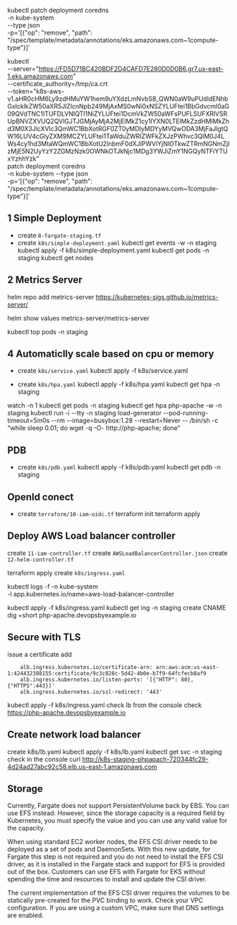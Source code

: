kubectl patch deployment coredns \
    -n kube-system \
    --type json \
    -p='[{"op": "remove", "path": "/spec/template/metadata/annotations/eks.amazonaws.com~1compute-type"}]'








kubectl \
   --server="https://FD5D71BC420BDF2D4CAFD7E280D0D0B6.gr7.us-east-1.eks.amazonaws.com" \
   --certificate_authority=/tmp/ca.crt \
   --token="k8s-aws-v1.aHR0cHM6Ly9zdHMuYW1hem9uYXdzLmNvbS8_QWN0aW9uPUdldENhbGxlcklkZW50aXR5JlZlcnNpb249MjAxMS0wNi0xNSZYLUFtei1BbGdvcml0aG09QVdTNC1ITUFDLVNIQTI1NiZYLUFtei1DcmVkZW50aWFsPUFLSUFXRlVSRUpBNVZXVUQ2QVlGJTJGMjAyMjA2MjElMkZ1cy1lYXN0LTElMkZzdHMlMkZhd3M0X3JlcXVlc3QmWC1BbXotRGF0ZT0yMDIyMDYyMVQwODA3MjFaJlgtQW16LUV4cGlyZXM9MCZYLUFtei1TaWduZWRIZWFkZXJzPWhvc3QlM0J4LWs4cy1hd3MtaWQmWC1BbXotU2lnbmF0dXJlPWViYjNlOTkwZTRmNGNmZjIzMjE5N2UyYzY2ZGMzNzk0OWNkOTJkNjc1MDg3YWJiZmY1NGQyNTFiYTUxYzhhYzk" \
   patch deployment coredns \
   -n kube-system --type json \
   -p='[{"op": "remove", "path": "/spec/template/metadata/annotations/eks.amazonaws.com~1compute-type"}]'









## 1 Simple Deployment
- create `8-fargate-staging.tf`
- create `k8s/simple-deployment.yaml`
kubectl get events -w -n staging
kubectl apply -f k8s/simple-deployment.yaml
kubectl get pods -n staging
kubectl get nodes


## 2 Metrics Server

helm repo add metrics-server https://kubernetes-sigs.github.io/metrics-server/

helm show values metrics-server/metrics-server

kubectl top pods -n staging

## 4 Automaticlly scale based on cpu or memory

- create `k8s/service.yaml`
kubectl apply -f k8s/service.yaml

- create `k8s/hpa.yaml`
kubectl apply -f k8s/hpa.yaml
kubectl get hpa -n staging


watch -n 1 kubectl get pods -n staging
kubectl get hpa php-apache -w -n staging
kubectl run -i --tty -n staging load-generator --pod-running-timeout=5m0s --rm --image=busybox:1.28 --restart=Never -- /bin/sh -c "while sleep 0.01; do wget -q -O- http://php-apache; done"

## PDB

- create `k8s/pdb.yaml`
kubectl apply -f k8s/pdb.yaml
kubectl get pdb -n staging

## OpenId conect

- create `terraform/10-iam-oidc.tf`
terraform init
terraform apply

## Deploy AWS Load balancer controller

create `11-iam-controller.tf`
create `AWSLoadBalancerController.json`
create `12-helm-controller.tf`

terraform apply
create `k8s/ingress.yaml`

kubectl logs -f -n kube-system \
-l app.kubernetes.io/name=aws-load-balancer-controller

kubectl apply -f k8s/ingress.yaml
kubectl get ing -n staging
create CNAME
dig +short php-apache.devopsbyexample.io

## Secure with TLS

issue a certificate
add
```
    alb.ingress.kubernetes.io/certificate-arn: arn:aws:acm:us-east-1:424432388155:certificate/9c3c828c-5d42-4b0e-b7f9-64fcfecb8af9
    alb.ingress.kubernetes.io/listen-ports: '[{"HTTP": 80}, {"HTTPS":443}]'
    alb.ingress.kubernetes.io/ssl-redirect: '443'
```
kubectl apply -f k8s/ingress.yaml
check lb from the console
check https://php-apache.devopsbyexample.io

## Create network load balancer

create k8s/lb.yaml
kubectl apply -f k8s/lb.yaml
kubectl get svc -n staging
check in the console
curl http://k8s-staging-phpapach-720344fc29-4d24ad27abc92c58.elb.us-east-1.amazonaws.com


## Storage

Currently, Fargate does not support PersistentVolume back by EBS. You can use EFS instead.
However, since the storage capacity is a required field by Kubernetes, you must specify the value and you can use any valid value for the capacity.

When using standard EC2 worker nodes, the EFS CSI driver needs to be deployed as a set of pods and DaemonSets. With this new update, for Fargate this step is not required and you do not need to install the EFS CSI driver, as it is installed in the Fargate stack and support for EFS is provided out of the box. Customers can use EFS with Fargate for EKS without spending the time and resources to install and update the CSI driver.

The current implementation of the EFS CSI driver requires the volumes to be statically pre-created for the PVC binding to work.
Check your VPC configuration. If you are using a custom VPC, make sure that DNS settings are enabled.